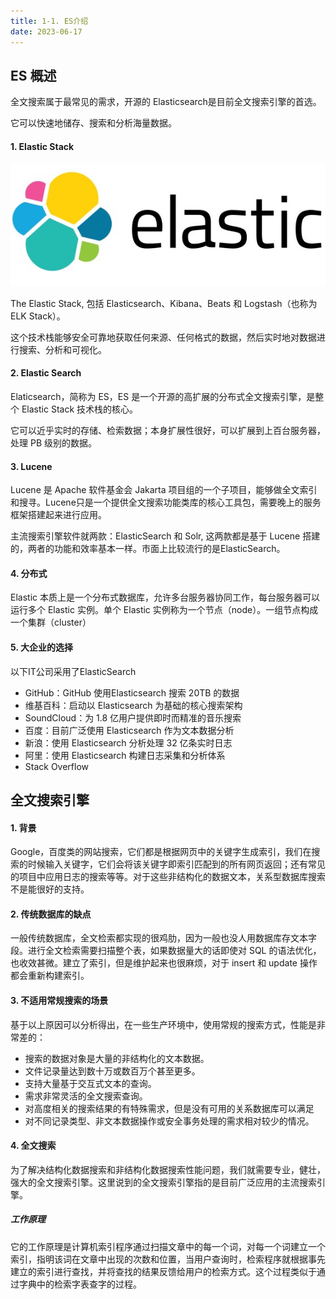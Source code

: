 ```yaml
---
title: 1-1. ES介绍
date: 2023-06-17
---
```

## ES 概述
全文搜索属于最常见的需求，开源的 Elasticsearch是目前全文搜索引擎的首选。

它可以快速地储存、搜索和分析海量数据。
#### 1. Elastic Stack
![1-1-1](/img/sql/es/1-1-1.jpg)

The Elastic Stack, 包括 Elasticsearch、Kibana、Beats 和 Logstash（也称为 ELK Stack）。

这个技术栈能够安全可靠地获取任何来源、任何格式的数据，然后实时地对数据进行搜索、分析和可视化。

#### 2. Elastic Search
Elaticsearch，简称为 ES，ES 是一个开源的高扩展的分布式全文搜索引擎，是整个 Elastic Stack 技术栈的核心。

它可以近乎实时的存储、检索数据；本身扩展性很好，可以扩展到上百台服务器，处理 PB 级别的数据。

#### 3. Lucene
Lucene 是 Apache 软件基金会 Jakarta 项目组的一个子项目，能够做全文索引和搜寻。Lucene只是一个提供全文搜索功能类库的核心工具包，需要晚上的服务框架搭建起来进行应用。

主流搜索引擎软件就两款：ElasticSearch 和 Solr, 这两款都是基于 Lucene 搭建的，两者的功能和效率基本一样。市面上比较流行的是ElasticSearch。

#### 4. 分布式
Elastic 本质上是一个分布式数据库，允许多台服务器协同工作，每台服务器可以运行多个 Elastic 实例。单个 Elastic 实例称为一个节点（node）。一组节点构成一个集群（cluster）

#### 5. 大企业的选择
以下IT公司采用了ElasticSearch
- GitHub：GitHub 使用Elasticsearch 搜索 20TB 的数据
- 维基百科：启动以 Elasticsearch 为基础的核心搜索架构
- SoundCloud：为 1.8 亿用户提供即时而精准的音乐搜索
- 百度：目前广泛使用 Elasticsearch 作为文本数据分析
- 新浪：使用 Elasticsearch 分析处理 32 亿条实时日志
- 阿里：使用 Elasticsearch 构建日志采集和分析体系
- Stack Overflow



## 全文搜索引擎
#### 1. 背景
Google，百度类的网站搜索，它们都是根据网页中的关键字生成索引，我们在搜索的时候输入关键字，它们会将该关键字即索引匹配到的所有网页返回；还有常见的项目中应用日志的搜索等等。对于这些非结构化的数据文本，关系型数据库搜索不是能很好的支持。

#### 2. 传统数据库的缺点
一般传统数据库，全文检索都实现的很鸡肋，因为一般也没人用数据库存文本字段。进行全文检索需要扫描整个表，如果数据量大的话即使对 SQL 的语法优化，也收效甚微。建立了索引，但是维护起来也很麻烦，对于 insert 和 update 操作都会重新构建索引。

#### 3. 不适用常规搜索的场景
基于以上原因可以分析得出，在一些生产环境中，使用常规的搜索方式，性能是非常差的：
- 搜索的数据对象是大量的非结构化的文本数据。
- 文件记录量达到数十万或数百万个甚至更多。
- 支持大量基于交互式文本的查询。
- 需求非常灵活的全文搜索查询。
- 对高度相关的搜索结果的有特殊需求，但是没有可用的关系数据库可以满足
- 对不同记录类型、非文本数据操作或安全事务处理的需求相对较少的情况。

#### 4. 全文搜索
为了解决结构化数据搜索和非结构化数据搜索性能问题，我们就需要专业，健壮，强大的全文搜索引擎。这里说到的全文搜索引擎指的是目前广泛应用的主流搜索引擎。

##### 工作原理
它的工作原理是计算机索引程序通过扫描文章中的每一个词，对每一个词建立一个索引，指明该词在文章中出现的次数和位置，当用户查询时，检索程序就根据事先建立的索引进行查找，并将查找的结果反馈给用户的检索方式。这个过程类似于通过字典中的检索字表查字的过程。



